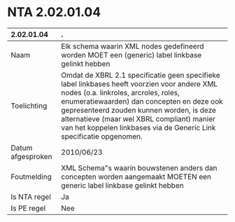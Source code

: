 # NTA 2.02.01.04

 2.02.01.04 | . 
 :--- | :--- 
 Naam | Elk schema waarin XML nodes gedefineerd worden MOET een (generic) label linkbase gelinkt hebben 
 Toelichting | Omdat de XBRL 2.1 specificatie geen specifieke label linkbases heeft voorzien voor andere XML nodes (o.a. linkroles, arcroles, roles, enumeratiewaarden) dan concepten en deze ook gepresenteerd zouden kunnen worden, is deze alternatieve (maar wel XBRL compliant) manier van het koppelen linkbases via de Generic Link specificatie opgenomen. 
 Datum afgesproken | 2010/06/23 
 Foutmelding | XML Schema&quot;s waarin bouwstenen anders dan concepten worden aangemaakt MOETEN een generic label linkbase gelinkt hebben 
 Is NTA regel | Ja 
 Is PE regel | Nee 
